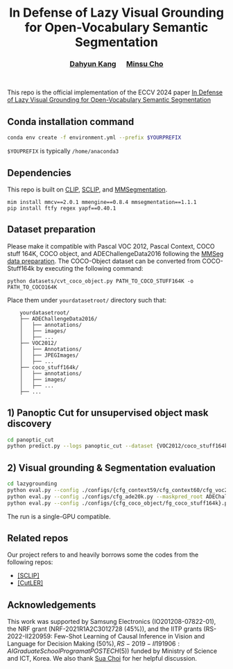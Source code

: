 <div align="center">
  <h1> In Defense of Lazy Visual Grounding for Open-Vocabulary Semantic Segmentation </h1>
</div>


<div align="center">
  <h3><a href=http://dahyun-kang.github.io>Dahyun Kang</a> &nbsp;&nbsp;&nbsp;&nbsp; <a href=http://cvlab.postech.ac.kr/~mcho/>Minsu Cho</a></h3>
</div>
<br />

This repo is the official implementation of the ECCV 2024 paper [In Defense of Lazy Visual Grounding for Open-Vocabulary Semantic Segmentation]()


## Conda installation command
```bash
conda env create -f environment.yml --prefix $YOURPREFIX
```
`$YOUPREFIX` is typically `/home/anaconda3`


## Dependencies

This repo is built on [CLIP](https://github.com/openai/CLIP), [SCLIP](https://github.com/wangf3014/SCLIP), and [MMSegmentation](https://github.com/open-mmlab/mmsegmentation). 

```
mim install mmcv==2.0.1 mmengine==0.8.4 mmsegmentation==1.1.1
pip install ftfy regex yapf==0.40.1
```


## Dataset preparation
Please make it compatible with Pascal VOC 2012, Pascal Context, COCO stuff 164K, COCO object, and ADEChallengeData2016 following the [MMSeg data preparation](https://github.com/open-mmlab/mmsegmentation/blob/main/docs/en/user_guides/2_dataset_prepare.md).
The COCO-Object dataset can be converted from COCO-Stuff164k by executing the following command:

```
python datasets/cvt_coco_object.py PATH_TO_COCO_STUFF164K -o PATH_TO_COCO164K
```

Place them under `yourdatasetroot/` directory such that:
```
    yourdatasetroot/
    ├── ADEChallengeData2016/
    │   ├── annotations/
    │   ├── images/
    │   ├── ...
    ├── VOC2012/
    │   ├── Annotations/
    │   ├── JPEGImages/
    │   ├── ...
    ├── coco_stuff164k/
    │   ├── annotations/
    │   ├── images/
    │   ├── ...
    ├── ...
```



## 1) Panoptic Cut for unsupervised object mask discovery
```bash
cd panoptic_cut
python predict.py --logs panoptic_cut --dataset {VOC2012/coco_stuff164k/ADEChallengeData2016} --N 16 --imgsize 640 --datasetroot yourdatasetroot
```


## 2) Visual grounding & Segmentation evaluation
```bash
cd lazygrounding
python eval.py --config ./configs/{cfg_context59/cfg_context60/cfg_voc20/cfg_voc21}.py --maskpred_root VOC2012/panoptic_cut
python eval.py --config ./configs/cfg_ade20k.py --maskpred_root ADEChallengeData2016/panoptic_cut
python eval.py --config ./configs/{cfg_coco_object/fg_coco_stuff164k}.py --maskpred_root coco_stuff164k/panoptic_cut
```
The run is a single-GPU compatible.


## Related repos
Our project refers to and heavily borrows some the codes from the following repos:

* [[SCLIP]](https://github.com/wangf3014/SCLIP)
* [[CutLER]](https://github.com/facebookresearch/CutLER)


## Acknowledgements
This work was supported by Samsung Electronics (IO201208-07822-01), the NRF grant (NRF-2021R1A2C3012728 (45%)), and the IITP grants (RS-2022-II220959: Few-Shot Learning of Causal Inference in Vision and Language for Decision Making (50%$), RS-2019-II191906: AI Graduate School Program at POSTECH (5%$)) funded by Ministry of Science and ICT, Korea.
We also thank [Sua Choi](https://github.com/sua-choi) for her helpful discussion.
